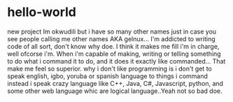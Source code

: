 # hello-world
new project
Im okwudili but i have so many other names
just in case you see people calling me other names
AKA gelnux...
I'm addicted to writing code of all sort, don't know why doe.
I think it makes me fill i'm in charge, well ofcorse i'm.
When i'm capable of making, writing or telling something to do what i command it to
do, and it does it exactly like commanded...
That make me feel so superior.
why i don't like programming is i don't get to speak english, igbo, yoruba or spanish language to
things i command instead i speak crazy language like C++, Java, C#, Javascript, python, and some other web language
whic are logical language..Yeah not so bad doe.
